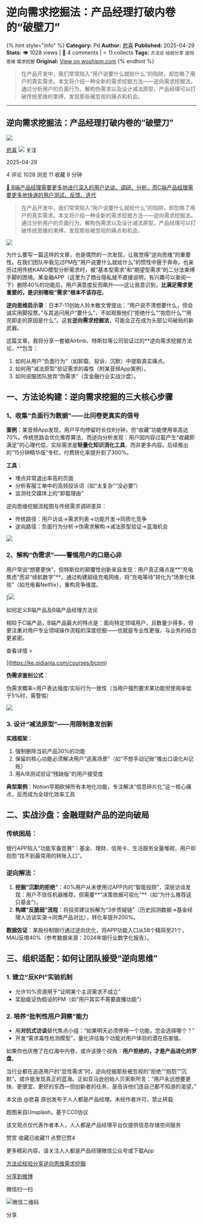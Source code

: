 # 逆向需求挖掘法：产品经理打破内卷的“破壁刀”
{% hint style="info" %}
**Category:** Pd
**Author:** [悲喜](https://www.woshipm.com/u/1356145)
**Published:** 2025-04-29  
**Stats:** 👁️ 1028 views | 💬 4 comments | ⭐ 11 collects
**Tags:** `方法论` `经验分享` `逆向思维` `需求挖掘`
**Original:** [View on woshipm.com](https://www.woshipm.com/pd/6211318.html)
{% endhint %}
> 在产品开发中，我们常常陷入“用户说要什么就给什么”的陷阱，却忽略了用户的真实需求。本文将介绍一种全新的需求挖掘方法——逆向需求挖掘法。通过分析用户的负面行为、解构伪需求以及设计减法原型，产品经理可以打破传统思维的束缚，发现那些被忽视的痛点和机会。

---

## 逆向需求挖掘法：产品经理打破内卷的“破壁刀”

[![](https://static.woshipm.com/ttw_avatar_20250430080310_4086.png?imageView2/1/w/72/h/72/q/100)](https://www.woshipm.com/u/1356145)

[悲喜](https://www.woshipm.com/u/1356145) ![](https://static.woshipm.com/tag/1101_1@2x.png) 关注

2025-04-29

4 评论 1028 浏览 11 收藏 8 分钟

[🔗 B端产品经理需要更多地进行深入的用户访谈、调研、分析，而C端产品经理需要更多地快速的用户测试、反馈、迭代](https://ke.qidianla.com/courses/bcpm)

> 在产品开发中，我们常常陷入“用户说要什么就给什么”的陷阱，却忽略了用户的真实需求。本文将介绍一种全新的需求挖掘方法——逆向需求挖掘法。通过分析用户的负面行为、解构伪需求以及设计减法原型，产品经理可以打破传统思维的束缚，发现那些被忽视的痛点和机会。

![](https://image.woshipm.com/2023/09/22/f7ee4342-5927-11ee-b1ec-00163e142b65.jpg)

为什么要写一篇这样的文章，也是偶然的一次发现，让我觉得“逆向思维”的重要性。在我们团队中我见过PM在“用户说要什么就给什么”的惯性中疲于奔命，也亲历过用传统KANO模型分析需求时，被“基本型需求”和“期望型需求”的二分法束缚手脚的困境。某金融APP（这里为了商业隐私就不直接说明，有兴趣可以查阅一下）删除40%的功能后，用户满意度反而飙升——这让我意识到，**比满足需求更重要的，是识别哪些“需求”根本不该存在**。

**逆向思维启示录**：日本7-11创始人铃木敏文曾提出：“用户说不清想要什么，但会诚实用脚投票。”与其追问用户“要什么”，不如观察他们“拒绝什么”“抱怨什么”“用完即走的原因是什么”。这套**逆向需求挖掘法**，可能会正在成为头部公司破局的新武器。

这篇文章，我将分享一套被Airbnb、特斯拉等公司验证过的**逆向需求挖掘方法论，**包含：

1.  如何从用户“负面行为”（如卸载、投诉、沉默）中提取真实痛点。
2.  如何用“减法原型”验证需求的毒性（附某音频App案例）。
3.  如何说服团队放弃“伪需求”（含金融行业实战沙盘）。

## 一、方法论构建：逆向需求挖掘的三大核心步骤

### 1、收集“负面行为数据”——比问卷更真实的信号

**案例**：某音频App发现，用户平均停留时长仅8分钟，但“收藏”功能使用率高达70%。传统思路会优化推荐算法，而逆向分析发现：用户因内容过载产生“收藏即满足”的心理代偿，实际需求是**轻量化知识消化工具**，而非更多内容。后续推出的“15分钟精华版”专栏，付费转化率提升到了300%。

**工具**：

*   埋点异常退出率高的页面
*   分析客服工单中的高频投诉词（如“太复杂”“没必要”）
*   监测社交媒体上的“卸载理由”

逆向思维挖掘流程图与传统需求调研差异：

*   传统路径：用户访谈→需求列表→功能开发→同质化竞争
*   逆向路径：负面行为分析→伪需求解构→减法原型验证→蓝海机会

![](https://image.woshipm.com/2025/04/29/2cf6eace-24a3-11f0-964f-00163e09d72f.png)

### 2、解构“伪需求”——警惕用户的口是心非

用户常说“想要更快”，但特斯拉的颠覆性创新来自发现：用户真正痛点是**“充电焦虑”而非“续航数字”**。通过构建超级充电网络，将“充电等待”转化为“场景化体验”（如充电看Netflix），重构竞争维度。

[![](https://image.woshipm.com/2023/08/02/72b77e4e-30e3-11ee-88e7-00163e0b5ff3.png)

如何定义B端产品及B端产品经理方法论

相较于C端产品，B端产品最大的特点是：面向特定领域用户，且数量少得多，但更注重对用户专业领域操作流程的深度挖掘——也就是专业性更强，与业务的结合更紧密。

查看详情 >

](https://ke.qidianla.com/courses/bcpm)

**伪需求鉴别公式**：

伪需求概率=用户表达强度/实际行为一致性（当用户强烈要求某功能但使用率低于5%时，需警惕）

![](https://image.woshipm.com/2025/04/29/caee53c6-2493-11f0-964f-00163e09d72f.png)

### 3\. 设计“减法原型”——用限制激发创新

**实践框架**：

1.  强制删除当前产品30%的功能
2.  保留的核心功能必须解决用户“逃离场景”（如“不想手动记账”推出口语化AI记账）
3.  用A/B测试验证“残缺版”的用户接受度

**典型案例**：Notion早期砍掉所有本地化功能，专注解决“信息碎片化”这一核心痛点，反而成为全球化效率工具

## 二、实战沙盘：金融理财产品的逆向破局

### 传统困局：

银行APP陷入“功能军备竞赛”：基金、理财、信用卡、生活服务全量堆砌，用户却抱怨“找不到最常用的转账入口”。

### 逆向解法：

1.  **挖掘“沉默的拒绝”**：40%用户从未使用过APP内的“智能投顾”，深层访谈发现：用户不信任机器推荐，但需要**“决策依据可视化”**（如“为什么推荐这只基金”）。
2.  **构建“反脆弱”流程**：将投资建议拆解为“3步质疑链”（历史回测数据→基金经理人访谈实录→同类产品对比），转化率提升200%。

**数据佐证**：某股份制银行通过逆向优化，将APP功能入口从58个精简至21个，MAU反增40%（参考数据来源：2024年银行业数字化报告）。

## 三、组织适配：如何让团队接受“逆向思维”

### 1\. 建立“反KPI”实验机制

*   允许10%资源用于“证明某个主流需求不成立”
*   奖励能证伪假设的PM（如“用户其实不需要直播功能”）

### 2\. 培养“批判性用户洞察”能力

*   用**对抗式访谈**替代焦点小组：“如果明天必须停用一个功能，您会选择哪个？”
*   开发“需求毒性检测模型”，量化评估每个功能对用户体验的潜在伤害值。

如果你也厌倦了在红海中内卷，或许该换个视角：**用户拒绝的，才是产品进化的罗盘**。

当行业都在追逐用户的“显性需求”时，逆向挖掘那些被忽视的“拒绝”“抱怨”“沉默”，或许能发现真正的蓝海。正如亚马逊创始人贝索斯所言：“用户永远想要更快、更便宜、更好的东西—但创新者的任务，是告诉他们连自己都不知道的渴望。”

本文由 @悲喜 原创发布于人人都是产品经理。未经作者许可，禁止转载

题图来自Unsplash，基于CC0协议

该文观点仅代表作者本人，人人都是产品经理平台仅提供信息存储空间服务

赞赏 收藏已收藏11 点赞已赞4

更多精彩内容，请关注人人都是产品经理微信公众号或下载App

[方法论](https://www.woshipm.com/tag/%e6%96%b9%e6%b3%95%e8%ae%ba)[经验分享](https://www.woshipm.com/tag/%e7%bb%8f%e9%aa%8c%e5%88%86%e4%ba%ab)[逆向思维](https://www.woshipm.com/tag/%e9%80%86%e5%90%91%e6%80%9d%e7%bb%b4)[需求挖掘](https://www.woshipm.com/tag/%e9%9c%80%e6%b1%82%e6%8c%96%e6%8e%98)

[分享到微博](https://service.weibo.com/share/share.php?appkey=2775287854&title=逆向需求挖掘法：产品经理打破内卷的“破壁刀”&url=https://www.woshipm.com/pd/6211318.html&pic=https://image.woshipm.com/2023/09/22/f7ee4342-5927-11ee-b1ec-00163e142b65.jpg)

微信扫一扫

![微信二维码](https://api.pwmqr.com/qrcode/create/?url=https://www.woshipm.com/pd/6211318.html)

分享